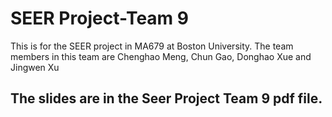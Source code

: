 # SEER Project-Team 9
This is for the SEER project in MA679 at Boston University. The team members in this team are Chenghao Meng, Chun Gao, Donghao Xue and Jingwen Xu
## The slides are in the Seer Project Team 9 pdf file.
